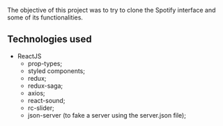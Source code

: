 The objective of this project was to try to clone the Spotify interface and some of its functionalities.

## Technologies used

 - ReactJS
    - prop-types;
    - styled components;
    - redux;
    - redux-saga;
    - axios;
    - react-sound;
    - rc-slider;
    - json-server (to fake a server using the server.json file);

